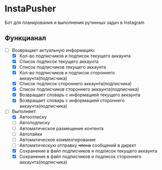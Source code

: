# InstaPusher
Бот для планирования и выполнения рутинных задач в Instagram

## Функцианал

- [ ] Возвращает актуальную информацию:
    - [x] Кол-во подписчиков и подписок текущего аккаунта
    - [x] Список подписок текущего аккаунта
    - [x] Список подписчиков текущего аккаунта
    - [x] Кол-во подписчиков и подписок стороннего аккаунта(подписчика)
    - [x] Список подписок стороннего аккаунта(подписчика)
    - [x] Список подписчиков стороннего аккаунта(подписчика)
    - [x] Возвращает словарь с информацией текущего аккаунта
    - [x] Возвращает словарь с информацией стороннего аккаунта(подписчика)
    
- [ ] Выполняет:
    - [x] Автоотписку
    - [ ] Автоподписку
    - [ ] Автоматическое размещение контента
    - [ ] Автолайки
    - [ ] Автоматическое комментирование
    - [ ] Автоматическую отправку ~~члена~~ сообщений в директ
    - [x] Сохранение в файл подписчиков и подписок текущего аккаунта
    - [x] Сохранение в файл подписчиков и подписок стороннего аккаунта(подписчика)
